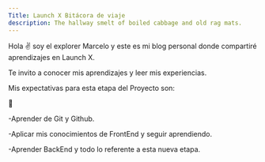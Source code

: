 ```yaml
---
Title: Launch X Bitácora de viaje
description: The hallway smelt of boiled cabbage and old rag mats.
---
```


Hola ✌️ soy el explorer Marcelo y este es mi blog personal donde compartiré aprendizajes en Launch X.

Te invito a conocer mis aprendizajes y leer mis experiencias.


Mis expectativas para esta etapa del Proyecto son:

🚀

-Aprender de Git y Github.

-Aplicar mis conocimientos de FrontEnd y seguir aprendiendo.

-Aprender BackEnd y todo lo referente a esta nueva etapa.


